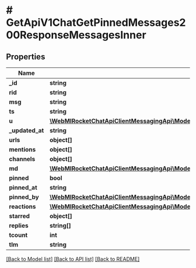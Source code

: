 # # GetApiV1ChatGetPinnedMessages200ResponseMessagesInner

## Properties

Name | Type | Description | Notes
------------ | ------------- | ------------- | -------------
**_id** | **string** |  | [optional]
**rid** | **string** |  | [optional]
**msg** | **string** |  | [optional]
**ts** | **string** |  | [optional]
**u** | [**\WebMIRocketChatApiClientMessagingApi\Model\PostApiV1ChatDelete200ResponseMessageU**](PostApiV1ChatDelete200ResponseMessageU.md) |  | [optional]
**_updated_at** | **string** |  | [optional]
**urls** | **object[]** |  | [optional]
**mentions** | **object[]** |  | [optional]
**channels** | **object[]** |  | [optional]
**md** | [**\WebMIRocketChatApiClientMessagingApi\Model\PostApiV1ChatUpdate200ResponseMessageMdInner[]**](PostApiV1ChatUpdate200ResponseMessageMdInner.md) |  | [optional]
**pinned** | **bool** |  | [optional]
**pinned_at** | **string** |  | [optional]
**pinned_by** | [**\WebMIRocketChatApiClientMessagingApi\Model\PostApiV1ChatUpdate200ResponseMessageEditedBy**](PostApiV1ChatUpdate200ResponseMessageEditedBy.md) |  | [optional]
**reactions** | [**\WebMIRocketChatApiClientMessagingApi\Model\GetChatGetThreadsList200ResponseThreadsInnerReactions**](GetChatGetThreadsList200ResponseThreadsInnerReactions.md) |  | [optional]
**starred** | **object[]** |  | [optional]
**replies** | **string[]** |  | [optional]
**tcount** | **int** |  | [optional]
**tlm** | **string** |  | [optional]

[[Back to Model list]](../../README.md#models) [[Back to API list]](../../README.md#endpoints) [[Back to README]](../../README.md)
